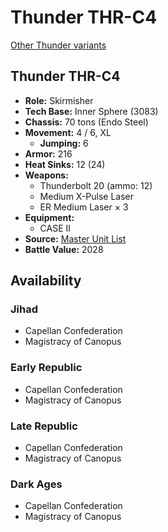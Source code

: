 # Thunder THR-C4

[Other Thunder variants](../thunder.md)

## Thunder THR-C4
- **Role:** Skirmisher
- **Tech Base:** Inner Sphere (3083)
- **Chassis:** 70 tons (Endo Steel)
- **Movement:** 4 / 6, XL
  - **Jumping:** 6
- **Armor:** 216
- **Heat Sinks:** 12 (24)
- **Weapons:**
  - Thunderbolt 20 (ammo: 12)
  - Medium X-Pulse Laser
  - ER Medium Laser × 3
- **Equipment:**
  - CASE II
- **Source:** [Master Unit List](http://masterunitlist.info/Unit/Details/5230/thunder-thr-c4)
- **Battle Value:** 2028

## Availability

### Jihad
- Capellan Confederation
- Magistracy of Canopus

### Early Republic
- Capellan Confederation
- Magistracy of Canopus

### Late Republic
- Capellan Confederation
- Magistracy of Canopus

### Dark Ages
- Capellan Confederation
- Magistracy of Canopus

